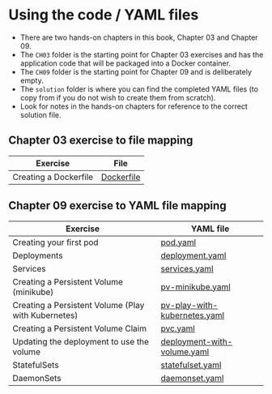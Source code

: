 # Using the code / YAML files

- There are two hands-on chapters in this book, Chapter 03 and Chapter 09.
- The `CH03` folder is the starting point for Chapter 03 exercises and has the application code that will be packaged into a Docker container.
- The `CH09` folder is the starting point for Chapter 09 and is deliberately empty.
- The `solution` folder is where you can find the completed YAML files (to copy from if you do not wish to create them from scratch).
- Look for notes in the hands-on chapters for reference to the correct solution file. 

## Chapter 03 exercise to file mapping

Exercise | File
-------- | ----
Creating a Dockerfile | [Dockerfile](solution/CH03/Dockerfile)

## Chapter 09 exercise to YAML file mapping

Exercise | YAML file
-------- | ---------
Creating your first pod | [pod.yaml](solution/CH09/pod.yaml)
Deployments | [deployment.yaml](solution/CH09/deployment.yaml)
Services | [services.yaml](solution/CH09/service.yaml)
Creating a Persistent Volume (minikube) | [pv-minikube.yaml](solution/CH09/pv-minikube.yaml)
Creating a Persistent Volume (Play with Kubernetes) | [pv-play-with-kubernetes.yaml](solution/CH09/pv-play-with-kubernetes.yaml)
Creating a Persistent Volume Claim | [pvc.yaml](solution/CH09/pvc.yaml)
Updating the deployment to use the volume | [deployment-with-volume.yaml](solution/CH09/deployment-with-volume.yaml)
StatefulSets | [statefulset.yaml](solution/CH09/statefulset.yaml)
DaemonSets | [daemonset.yaml](solution/CH09/daemonset.yaml)